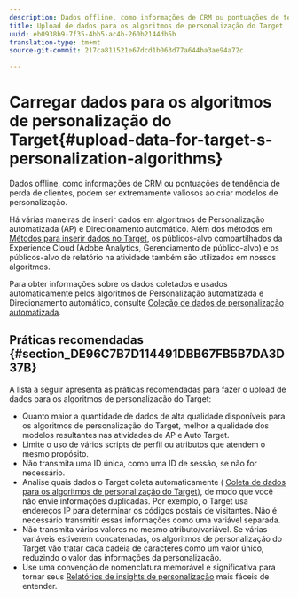 ```yaml
---
description: Dados offline, como informações de CRM ou pontuações de tendência de perda de clientes, podem ser extremamente valiosos ao criar modelos de personalização.
title: Upload de dados para os algoritmos de personalização do Target
uuid: eb0938b9-7f35-4bb5-ac4b-260b2144db5b
translation-type: tm+mt
source-git-commit: 217ca811521e67dcd1b063d77a644ba3ae94a72c

---
```



# Carregar dados para os algoritmos de personalização do Target{#upload-data-for-target-s-personalization-algorithms}

Dados offline, como informações de CRM ou pontuações de tendência de perda de clientes, podem ser extremamente valiosos ao criar modelos de personalização.

Há várias maneiras de inserir dados em algoritmos de Personalização automatizada (AP) e Direcionamento automático. Além dos métodos em  [Métodos para inserir dados no Target](../../c-implementing-target/c-considerations-before-you-implement-target/c-methods-to-get-data-into-target/methods-to-get-data-into-target.md#concept_0069C0EFB56C4700BB33F2F35C2B9B17), os públicos-alvo compartilhados da Experience Cloud (Adobe Analytics, Gerenciamento de público-alvo) e os públicos-alvo de relatório na atividade também são utilizados em nossos algoritmos.

Para obter informações sobre os dados coletados e usados automaticamente pelos algoritmos de Personalização automatizada e Direcionamento automático, consulte [Coleção de dados de personalização automatizada](../../c-activities/t-automated-personalization/ap-data.md#reference_255BD3DE7AD04DC9B766E0BC78961058).

## Práticas recomendadas {#section_DE96C7B7D114491DBB67FB5B7DA3D37B}

A lista a seguir apresenta as práticas recomendadas para fazer o upload de dados para os algoritmos de personalização do Target:

* Quanto maior a quantidade de dados de alta qualidade disponíveis para os algoritmos de personalização do Target, melhor a qualidade dos modelos resultantes nas atividades de AP e Auto Target.
* Limite o uso de vários scripts de perfil ou atributos que atendem o mesmo propósito.
* Não transmita uma ID única, como uma ID de sessão, se não for necessário.
* Analise quais dados o Target coleta automaticamente (  [Coleta de dados para os algoritmos de personalização do Target](../../c-activities/t-automated-personalization/ap-data.md#reference_255BD3DE7AD04DC9B766E0BC78961058)), de modo que você não envie informações duplicadas. Por exemplo, o Target usa endereços IP para determinar os códigos postais de visitantes. Não é necessário transmitir essas informações como uma variável separada.
* Não transmita vários valores no mesmo atributo/variável. Se várias variáveis estiverem concatenadas, os algoritmos de personalização do Target vão tratar cada cadeia de caracteres como um valor único, reduzindo o valor das informações da personalização.
* Use uma convenção de nomenclatura memorável e significativa para tornar seus  [Relatórios de insights de personalização](../../c-reports/c-personalization-insights-reports/personalization-insights-reports.md#concept_A897070E1EDC403EB84CFB7A6ECAD767) mais fáceis de entender.

